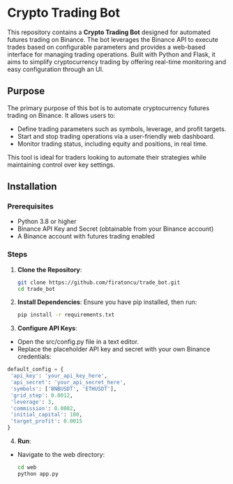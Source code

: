 
# Crypto Trading Bot

This repository contains a **Crypto Trading Bot** designed for automated futures trading on Binance. The bot leverages the Binance API to execute trades based on configurable parameters and provides a web-based interface for managing trading operations. Built with Python and Flask, it aims to simplify cryptocurrency trading by offering real-time monitoring and easy configuration through an UI.

## Purpose
The primary purpose of this bot is to automate cryptocurrency futures trading on Binance. It allows users to:
- Define trading parameters such as symbols, leverage, and profit targets.
- Start and stop trading operations via a user-friendly web dashboard.
- Monitor trading status, including equity and positions, in real time.

This tool is ideal for traders looking to automate their strategies while maintaining control over key settings.

## Installation

### Prerequisites
- Python 3.8 or higher
- Binance API Key and Secret (obtainable from your Binance account)
- A Binance account with futures trading enabled

### Steps
1. **Clone the Repository**:
   ```bash
   git clone https://github.com/firatoncu/trade_bot.git
   cd trade_bot
   ```

2. **Install Dependencies**: Ensure you have pip installed, then run:
   ```bash
   pip install -r requirements.txt
   ```


3. **Configure API Keys**: 
-   Open the src/config.py file in a text editor.  
-   Replace the placeholder API key and secret with your own Binance credentials:
   ```python
default_config = {
    'api_key': 'your_api_key_here',
    'api_secret': 'your_api_secret_here',
    'symbols': ['BNBUSDT', 'ETHUSDT'],
    'grid_step': 0.0012,
    'leverage': 3,
    'commission': 0.0002,
    'initial_capital': 100,
    'target_profit': 0.0015
}
   ```

4. **Run**:
* Navigate to the web directory: 
   ```bash
   cd web
   python app.py